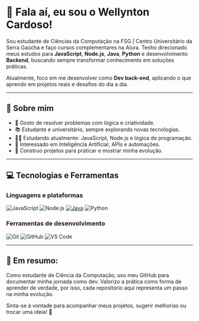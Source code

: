 # 🫡 Fala aí, eu sou o Wellynton Cardoso!

Sou estudante de Ciências da Computação na FSG | Centro Universitário da Serra Gaúcha e faço cursos complementares na Alura. Tenho direcionado meus estudos para **JavaScript**, **Node.js**, **Java**, **Python** e desenvolvimento **Backend**, buscando sempre transformar conhecimento em soluções práticas.

Atualmente, foco em me desenvolver como **Dev back-end**, aplicando o que aprendo em projetos reais e desafios do dia a dia.

---

## 🧠 Sobre mim

- 🧩 Gosto de resolver problemas com lógica e criatividade.
- 📚 Estudante e universitário, sempre explorando novas tecnologias.
- 🧑‍💻 Estudando atualmente: JavaScript, Node.js e lógica de programação.
- 🧠 Interessado em Inteligência Artificial, APIs e automações.
- 🚀 Construo projetos para praticar e mostrar minha evolução.

---

## 💻 Tecnologias e Ferramentas

### Linguagens e plataformas
![JavaScript](https://img.shields.io/badge/JavaScript-F7DF1E?style=flat&logo=javascript&logoColor=black)
![Node.js](https://img.shields.io/badge/Node.js-339933?style=flat&logo=nodedotjs&logoColor=white)
[![Java](https://img.shields.io/badge/Java-ED8B00?style=flat&logo=openjdk&logoColor=white)](https://www.java.com/)
![Python](https://img.shields.io/badge/Python-3776AB?style=flat&logo=python&logoColor=white)


### Ferramentas de desenvolvimento
![Git](https://img.shields.io/badge/Git-F05032?style=flat&logo=git&logoColor=white)
![GitHub](https://img.shields.io/badge/GitHub-181717?style=flat&logo=github&logoColor=white)
![VS Code](https://img.shields.io/badge/VS_Code-007ACC?style=flat&logo=visual-studio-code&logoColor=white)


---

## 📌 Em resumo:

Como estudante de Ciência da Computação, uso meu GitHub para documentar minha jornada como dev. Valorizo a prática como forma de aprender de verdade, por isso, cada repositório aqui representa um passo na minha evolução.

Sinta-se à vontade para acompanhar meus projetos, sugerir melhorias ou trocar uma ideia! 🤝

